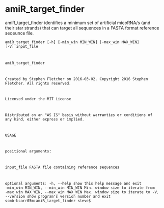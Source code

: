 # amiR_target_finder

amiR_target_finder identifies a minimum set of artificial micoRNA/s (and their star strands) that can target all sequences in a FASTA format reference seqeunce file.

<code>amiR_target_finder [-h] [-min_win MIN_WIN] [-max_win MAX_WIN] [-V]
                          input_file

amiR_target_finder

  Created by Stephen Fletcher on 2016-03-02.
  Copyright 2016 Stephen Fletcher. All rights reserved.

  Licensed under the MIT License 

  Distributed on an "AS IS" basis without warranties
  or conditions of any kind, either express or implied.

USAGE

positional arguments:
  
  input_file            FASTA file containing reference sequences

optional arguments:
  -h, --help            show this help message and exit
  -min_win MIN_WIN, --min_win MIN_WIN
                        Min. window size to iterate from
  -max_win MAX_WIN, --max_win MAX_WIN
                        Max. window size to iterate to
  -V, --version         show program's version number and exit
scmb-bcarr05m:amiR_target_finder steve$  </code>
